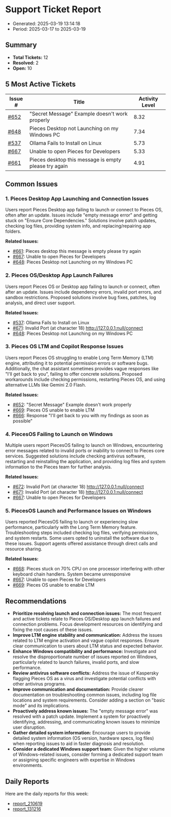 # Support Ticket Report
- Generated: 2025-03-19 13:14:18
- Period: 2025-03-17 to 2025-03-19

## Summary
- **Total Tickets:** 12
- **Resolved:** 2
- **Open:** 10

## 5 Most Active Tickets
| Issue # | Title | Activity Level |
|---------|-------|----------------|
| [#652](https://github.com/pieces-app/support/issues/652) | "Secret Message" Example doesn't work properly | 8.32 |
| [#648](https://github.com/pieces-app/support/issues/648) | Pieces Desktop not Launching on my Windows PC | 7.34 |
| [#537](https://github.com/pieces-app/support/issues/537) | Ollama Fails to Install on Linux | 5.73 |
| [#667](https://github.com/pieces-app/support/issues/667) | Unable to open Pieces for Developers | 5.33 |
| [#661](https://github.com/pieces-app/support/issues/661) | Pieces desktop this message is empty please try again | 4.91 |

## Common Issues
### 1. Pieces Desktop App Launching and Connection Issues
Users report Pieces Desktop app failing to launch or connect to Pieces OS, often after an update. Issues include "empty message error" and getting stuck on "Ensure Core Dependencies." Solutions involve patch updates, checking log files, providing system info, and replacing/repairing app folders.

**Related Issues:**
- [#661](https://github.com/pieces-app/support/issues/661): Pieces desktop this message is empty please try again
- [#667](https://github.com/pieces-app/support/issues/667): Unable to open Pieces for Developers
- [#648](https://github.com/pieces-app/support/issues/648): Pieces Desktop not Launching on my Windows PC

### 2. Pieces OS/Desktop App Launch Failures
Users report Pieces OS or Desktop app failing to launch or connect, often after an update. Issues include dependency errors, invalid port errors, and sandbox restrictions. Proposed solutions involve bug fixes, patches, log analysis, and direct user support.

**Related Issues:**
- [#537](https://github.com/pieces-app/support/issues/537): Ollama Fails to Install on Linux
- [#671](https://github.com/pieces-app/support/issues/671): Invalid Port (at character 18) http://127.0.0.1:null/connect
- [#648](https://github.com/pieces-app/support/issues/648): Pieces Desktop not Launching on my Windows PC

### 3. Pieces OS LTM and Copilot Response Issues
Users report Pieces OS struggling to enable Long Term Memory (LTM) engine, attributing it to potential permission errors or software bugs.  Additionally, the chat assistant sometimes provides vague responses like "I'll get back to you", failing to offer concrete solutions. Proposed workarounds include checking permissions, restarting Pieces OS, and using alternative LLMs like Gemini 2.0 Flash.

**Related Issues:**
- [#652](https://github.com/pieces-app/support/issues/652): "Secret Message" Example doesn't work properly
- [#669](https://github.com/pieces-app/support/issues/669): Pieces OS unable to enable LTM
- [#666](https://github.com/pieces-app/support/issues/666): Response "I'll get back to you with my findings as soon as possible"

### 4. PiecesOS Failing to Launch on Windows
Multiple users report PiecesOS failing to launch on Windows, encountering error messages related to invalid ports or inability to connect to Pieces core services. Suggested solutions include checking antivirus software, restarting and reinstalling the application, and providing log files and system information to the Pieces team for further analysis.

**Related Issues:**
- [#672](https://github.com/pieces-app/support/issues/672): Invalid Port (at character 18) http://127.0.0.1:null/connect
- [#671](https://github.com/pieces-app/support/issues/671): Invalid Port (at character 18) http://127.0.0.1:null/connect
- [#667](https://github.com/pieces-app/support/issues/667): Unable to open Pieces for Developers

### 5. PiecesOS Launch and Performance Issues on Windows
Users reported PiecesOS failing to launch or experiencing slow performance, particularly with the Long Term Memory feature. Troubleshooting steps included checking log files, verifying permissions, and system restarts. Some users opted to uninstall the software due to these issues. Support agents offered assistance through direct calls and resource sharing.

**Related Issues:**
- [#668](https://github.com/pieces-app/support/issues/668): Pieces stuck on 70% CPU on one processor interfering with other keyboard chain handlers. System became unresponsive
- [#667](https://github.com/pieces-app/support/issues/667): Unable to open Pieces for Developers
- [#669](https://github.com/pieces-app/support/issues/669): Pieces OS unable to enable LTM


## Recommendations
- **Prioritize resolving launch and connection issues:** The most frequent and active tickets relate to Pieces OS/Desktop app launch failures and connection problems. Focus development resources on identifying and fixing the root causes of these issues.
- **Improve LTM engine stability and communication:** Address the issues related to LTM engine activation and vague copilot responses. Ensure clear communication to users about LTM status and expected behavior.
- **Enhance Windows compatibility and performance:** Investigate and resolve the disproportionate number of issues reported on Windows, particularly related to launch failures, invalid ports, and slow performance.
- **Review antivirus software conflicts:** Address the issue of Kaspersky flagging Pieces OS as a virus and investigate potential conflicts with other antivirus programs.
- **Improve communication and documentation:** Provide clearer documentation on troubleshooting common issues, including log file locations and system requirements. Consider adding a section on "basic mode" and its implications.
- **Proactively address known issues:**  The "empty message error" was resolved with a patch update. Implement a system for proactively identifying, addressing, and communicating known issues to minimize user disruption.
- **Gather detailed system information:** Encourage users to provide detailed system information (OS version, hardware specs, log files) when reporting issues to aid in faster diagnosis and resolution.
- **Consider a dedicated Windows support team:** Given the higher volume of Windows-related issues, consider forming a dedicated support team or assigning specific engineers with expertise in Windows environments.

## Daily Reports
Here are the daily reports for this week:

- [report_210619](daily/2025-03-18/report_210619.md)
- [report_131216](daily/2025-03-19/report_131216.md)
